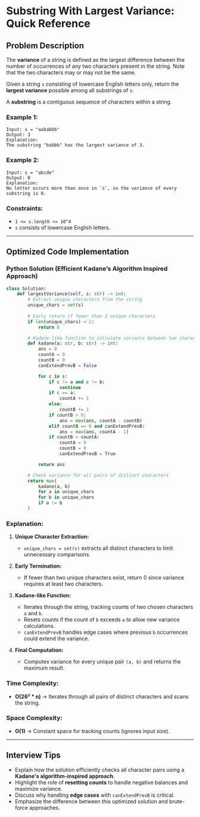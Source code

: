 # Substring With Largest Variance: Quick Reference

## Problem Description

The **variance** of a string is defined as the largest difference between the number of occurrences of any two characters present in the string. Note that the two characters may or may not be the same.

Given a string `s` consisting of lowercase English letters only, return the **largest variance** possible among all substrings of `s`.

A **substring** is a contiguous sequence of characters within a string.

### Example 1:

```plaintext
Input: s = "aababbb"
Output: 3
Explanation:
The substring "babbb" has the largest variance of 3.
```

### Example 2:

```plaintext
Input: s = "abcde"
Output: 0
Explanation:
No letter occurs more than once in `s`, so the variance of every substring is 0.
```

### Constraints:

- `1 <= s.length <= 10^4`
- `s` consists of lowercase English letters.

---

## Optimized Code Implementation

### Python Solution (Efficient Kadane’s Algorithm Inspired Approach)

```python
class Solution:
    def largestVariance(self, s: str) -> int:
        # Extract unique characters from the string
        unique_chars = set(s)
        
        # Early return if fewer than 2 unique characters
        if len(unique_chars) < 2:
            return 0

        # Kadane-like function to calculate variance between two characters
        def kadane(a: str, b: str) -> int:
            ans = 0
            countA = 0
            countB = 0
            canExtendPrevB = False

            for c in s:
                if c != a and c != b:
                    continue
                if c == a:
                    countA += 1
                else:
                    countB += 1
                if countB > 0:
                    ans = max(ans, countA - countB)
                elif countB == 0 and canExtendPrevB:
                    ans = max(ans, countA - 1)
                if countB > countA:
                    countA = 0
                    countB = 0
                    canExtendPrevB = True

            return ans

        # Check variance for all pairs of distinct characters
        return max(
            kadane(a, b)
            for a in unique_chars
            for b in unique_chars
            if a != b
        )
```

### Explanation:

1. **Unique Character Extraction:**
   - `unique_chars = set(s)` extracts all distinct characters to limit unnecessary comparisons.

2. **Early Termination:**
   - If fewer than two unique characters exist, return 0 since variance requires at least two characters.

3. **Kadane-like Function:**
   - Iterates through the string, tracking counts of two chosen characters `a` and `b`.
   - Resets counts if the count of `b` exceeds `a` to allow new variance calculations.
   - `canExtendPrevB` handles edge cases where previous `b` occurrences could extend the variance.

4. **Final Computation:**
   - Computes variance for every unique pair `(a, b)` and returns the maximum result.

### Time Complexity:
- **O(26² * n)** → Iterates through all pairs of distinct characters and scans the string.

### Space Complexity:
- **O(1)** → Constant space for tracking counts (ignores input size).

---

## Interview Tips

- Explain how the solution efficiently checks all character pairs using a **Kadane's algorithm-inspired approach**.
- Highlight the role of **resetting counts** to handle negative balances and maximize variance.
- Discuss why handling **edge cases** with `canExtendPrevB` is critical.
- Emphasize the difference between this optimized solution and brute-force approaches.

